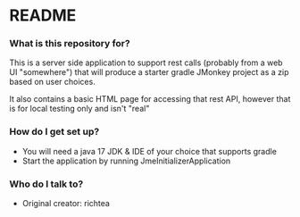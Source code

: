 # README #

### What is this repository for? ###

This is a server side application to support rest calls (probably from a web UI "somewhere") that will produce a starter
gradle JMonkey project as a zip based on user choices. 

It also contains a basic HTML page for accessing that rest API, however that is for local testing only and isn't 
"real"

### How do I get set up? ###

* You will need a java 17 JDK & IDE of your choice that supports gradle
* Start the application by running JmeInitializerApplication

### Who do I talk to? ###

* Original creator: richtea